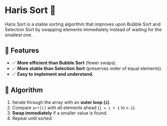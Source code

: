 # Haris Sort 🚀  
Haris Sort is a stable sorting algorithm that improves upon Bubble Sort and Selection Sort by swapping elements immediately instead of waiting for the smallest one.  

## 📌 Features  
- ✅ **More efficient than Bubble Sort** (fewer swaps).  
- ✅ **More stable than Selection Sort** (preserves order of equal elements).  
- ✅ **Easy to implement and understand.**  

## 📜 Algorithm  
1. Iterate through the array with an **outer loop (`i`)**.  
2. Compare `arr[i]` with all elements ahead (`j = i + 1` to `n-1`).  
3. **Swap immediately** if a smaller value is found.  
4. Repeat until sorted.  

